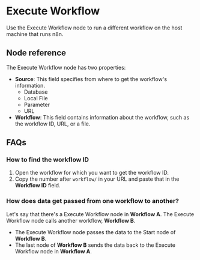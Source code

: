 # Execute Workflow

Use the Execute Workflow node to run a different workflow on the host machine that runs n8n.

## Node reference

The Execute Workflow node has two properties:

- **Source**: This field specifies from where to get the workflow's information.
	- Database
	- Local File
	- Parameter
	- URL
- **Workflow**: This field contains information about the workflow, such as the workflow ID, URL, or a file.


## FAQs

### How to find the workflow ID

1. Open the workflow for which you want to get the workflow ID.
2. Copy the number after `workflow/` in your URL and paste that in the **Workflow ID** field.


### How does data get passed from one workflow to another?

Let's say that there's a Execute Workflow node in **Workflow A**. The Execute Workflow node calls another workflow, **Workflow B**.
- The Execute Workflow node passes the data to the Start node of **Workflow B**.
- The last node of **Workflow B** sends the data back to the Execute Workflow node in **Workflow A**.
